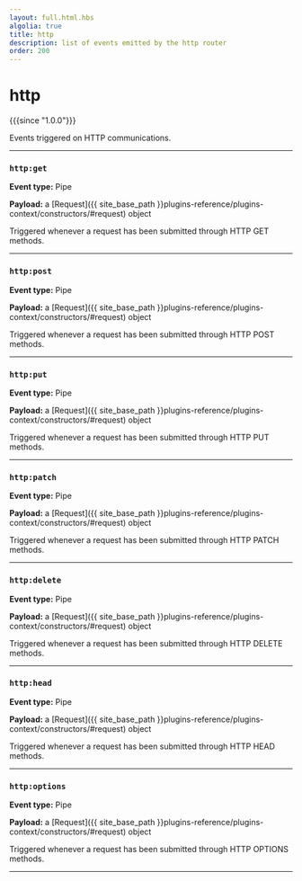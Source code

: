 ```yaml
---
layout: full.html.hbs
algolia: true
title: http
description: list of events emitted by the http router
order: 200
---
```


# http

{{{since "1.0.0"}}}

Events triggered on HTTP communications.

---

### `http:get`

**Event type:** Pipe

**Payload:** a [Request]({{ site_base_path }}plugins-reference/plugins-context/constructors/#request) object

Triggered whenever a request has been submitted through HTTP GET methods.

---

### `http:post`

**Event type:** Pipe

**Payload:** a [Request]({{ site_base_path }}plugins-reference/plugins-context/constructors/#request) object

Triggered whenever a request has been submitted through HTTP POST methods.

---

### `http:put`

**Event type:** Pipe

**Payload:** a [Request]({{ site_base_path }}plugins-reference/plugins-context/constructors/#request) object

Triggered whenever a request has been submitted through HTTP PUT methods.

---

### `http:patch`

**Event type:** Pipe

**Payload:** a [Request]({{ site_base_path }}plugins-reference/plugins-context/constructors/#request) object

Triggered whenever a request has been submitted through HTTP PATCH methods.

---

### `http:delete`

**Event type:** Pipe

**Payload:** a [Request]({{ site_base_path }}plugins-reference/plugins-context/constructors/#request) object

Triggered whenever a request has been submitted through HTTP DELETE methods.

---

### `http:head`

**Event type:** Pipe

**Payload:** a [Request]({{ site_base_path }}plugins-reference/plugins-context/constructors/#request) object

Triggered whenever a request has been submitted through HTTP HEAD methods.

---

### `http:options`

**Event type:** Pipe

**Payload:** a [Request]({{ site_base_path }}plugins-reference/plugins-context/constructors/#request) object

Triggered whenever a request has been submitted through HTTP OPTIONS methods.

---

